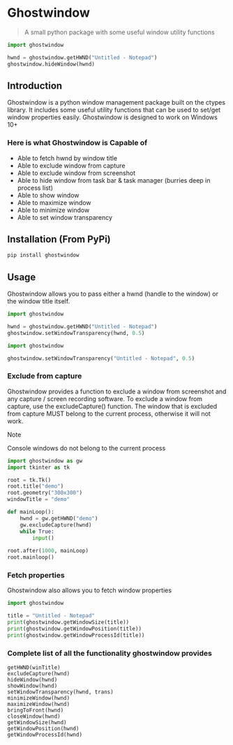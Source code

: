 # Ghostwindow
>A small python package with some useful window utility functions
```python
import ghostwindow

hwnd = ghostwindow.getHWND("Untitled - Notepad")
ghostwindow.hideWindow(hwnd)
```
## Introduction
Ghostwindow is a python window management package built on the ctypes library. It includes some useful utility functions that can be used to set/get window properties easily. Ghostwindow is designed to work on Windows 10+

### Here is what Ghostwindow is Capable of

* Able to fetch hwnd by window title
* Able to exclude window from capture
* Able to exclude window from screenshot
* Able to hide window from task bar & task manager (burries deep in process list)
* Able to show window
* Able to maximize window
* Able to minimize window
* Able to set window transparency
## Installation (From PyPi)
```python
pip install ghostwindow
```
## Usage
Ghostwindow allows you to pass either a hwnd (handle to the window) or the window title itself.
```python
import ghostwindow

hwnd = ghostwindow.getHWND("Untitled - Notepad")
ghostwindow.setWindowTransparency(hwnd, 0.5)
```
```python
import ghostwindow

ghostwindow.setWindowTransparency("Untitled - Notepad", 0.5)
```
### Exclude from capture
Ghostwindow provides a function to exclude a window from screenshot and any capture / screen recording software. To exclude a window from capture, use the excludeCapture() function. The window that is excluded from capture MUST belong to the current process, otherwise it will not work. 
>[!NOTE]
> Console windows do not belong to the current process
```python
import ghostwindow as gw
import tkinter as tk

root = tk.Tk()
root.title("demo")
root.geometry("300x300")
windowTitle = "demo"

def mainLoop():
    hwnd = gw.getHWND("demo")
    gw.excludeCapture(hwnd)
    while True:
        input()
        
root.after(1000, mainLoop)
root.mainloop()
```
### Fetch properties
Ghostwindow also allows you to fetch window properties
```python
import ghostwindow

title = "Untitled - Notepad"
print(ghostwindow.getWindowSize(title))
print(ghostwindow.getWindowPosition(title))
print(ghostwindow.getWindowProcessId(title))
```
### Complete list of all the functionality ghostwindow provides
```
getHWND(winTitle)
excludeCapture(hwnd)
hideWindow(hwnd)
showWindow(hwnd)
setWindowTransparency(hwnd, trans)
minimizeWindow(hwnd)
maximizeWindow(hwnd)
bringToFront(hwnd)
closeWindow(hwnd)
getWindowSize(hwnd)
getWindowPosition(hwnd)
getWindowProcessId(hwnd)
```
